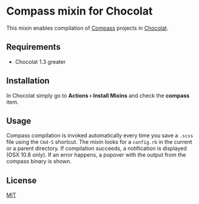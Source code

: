 # Compass mixin for Chocolat

This mixin enables compilation of [Compass](http://compass-style.org/) projects in [Chocolat](http://chocolatapp.com).

## Requirements

 * Chocolat 1.3 greater

## Installation

In Chocolat simply go to **Actions › Install Mixins** and check
the **compass** item.

## Usage

Compass compilation is invoked automatically every time you save a 
`.scss` file using the `Cmd-S` shortcut. The mixin looks for a 
`config.rb` in the current or a parent directory. If compilation 
succeeds, a notification is displayed (OSX 10.8 only). If an error 
happens, a popover with the output from the compass binary is shown.

## License 

[MIT](http://philippbosch.mit-license.org/)
